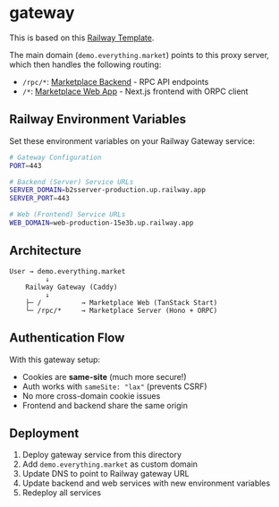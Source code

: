 # gateway

This is based on this [Railway Template](https://github.com/railwayapp-templates/caddy-reverse-proxy/tree/main).

The main domain (`demo.everything.market`) points to this proxy server, which then handles the following routing:

- `/rpc/*`: [Marketplace Backend](../server) - RPC API endpoints
- `/*`: [Marketplace Web App](../web) - Next.js frontend with ORPC client

## Railway Environment Variables

Set these environment variables on your Railway Gateway service:

```bash
# Gateway Configuration
PORT=443

# Backend (Server) Service URLs
SERVER_DOMAIN=b2sserver-production.up.railway.app
SERVER_PORT=443

# Web (Frontend) Service URLs
WEB_DOMAIN=web-production-15e3b.up.railway.app
```

## Architecture

```
User → demo.everything.market
         ↓
    Railway Gateway (Caddy)
         ↓
    ├─ /          → Marketplace Web (TanStack Start)
    └─ /rpc/*     → Marketplace Server (Hono + ORPC)
```

## Authentication Flow

With this gateway setup:
- Cookies are **same-site** (much more secure!)
- Auth works with `sameSite: "lax"` (prevents CSRF)
- No more cross-domain cookie issues
- Frontend and backend share the same origin

## Deployment

1. Deploy gateway service from this directory
2. Add `demo.everything.market` as custom domain
3. Update DNS to point to Railway gateway URL
4. Update backend and web services with new environment variables
5. Redeploy all services
